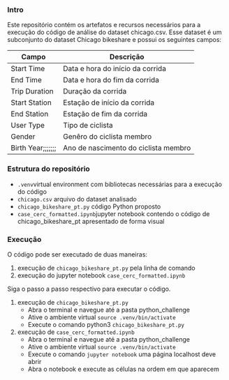 ### Intro

Este repositório contém os artefatos e recursos necessários para a execução do código de análise do dataset chicago.csv.
Esse dataset é um subconjunto do dataset Chicago bikeshare e possui os seguintes campos:

|        Campo       |   Descrição    |
---------------------|-----------------
| Start Time         | Data e hora do início da corrida      |
| End Time           | Data e hora do fim da corrida         |
| Trip Duration      | Duração da corrida                    |
| Start Station      | Estação de início da corrida          |
| End Station        | Estação de fim da corrida             |
| User Type          | Tipo de ciclista                      |
| Gender             | Genêro do ciclista membro             |
| Birth Year;;;;;;;  | Ano de nascimento do ciclista membro  |

### Estrutura do repositório
 - ````.venv````virtual environment com bibliotecas necessárias para a execução do código
 - ````chicago.csv```` arquivo do dataset analisado
 - ````chicago_bikeshare_pt.py```` código Python proposto
 - ````case_cerc_formatted.ipynb````jupyter notebook contendo o código de chicago_bikeshare_pt apresentado de forma visual

### Execução
O código pode ser executado de duas maneiras:
  1. execução de ````chicago_bikeshare_pt.py```` pela linha de comando
  2. execução do jupyter notebook ````case_cerc_formatted.ipynb````

Siga o passo a passo respectivo para executar o código.
  1. execução de ````chicago_bikeshare_pt.py````
      * Abra o terminal e navegue até a pasta python_challenge
      * Ative o ambiente virtual ````source .venv/bin/activate````
      * Execute o comando python3 ````chicago_bikeshare_pt.py````
 2. execução de ````case_cerc_formatted.ipynb````
      * Abra o terminal e navegue até a pasta python_challenge
      * Ative o ambiente virtual ````source .venv/bin/activate````
      * Execute o comando ````jupyter notebook```` uma página localhost deve abrir
      * Abra o notebook e execute as células na ordem em que aparecem
